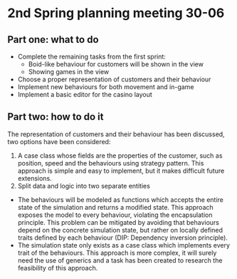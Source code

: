 # 2nd Spring planning meeting 30-06
## Part one: what to do
- Complete the remaining tasks from the first sprint:
    - Boid-like behaviour for customers will be shown in the view
    - Showing games in the view
- Choose a proper representation of customers and their behaviour
- Implement new behaviours for both movement and in-game
- Implement a basic editor for the casino layout

## Part two: how to do it
The representation of customers and their behaviour has been discussed, two options have been considered:
1) A case class whose fields are the properties of the customer, such as position, speed and the behaviours using strategy pattern. This approach is simple and easy to implement, but it makes difficult future extensions.
2) Split data and logic into two separate entities
  - The behaviours will be modeled as functions which accepts the entire state of the simulation and returns a modified state. This approach exposes the model to every behaviour, violating the encapsulation principle. This problem can be mitigated by avoiding that behaviours depend on the concrete simulation state, but rather on locally defined traits defined by each behaviour (DIP: Dependency inversion principle).
  - The simulation state only exists as a case class which implements every trait of the behaviours.
This approach is more complex, it will surely need the use of generics and a task has been created to research the feasibility of this approach.